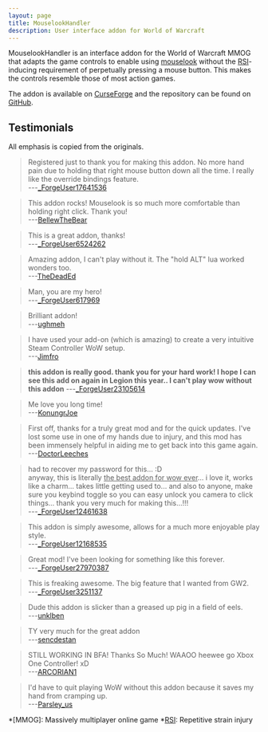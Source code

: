 ```yaml
---
layout: page
title: MouselookHandler
description: User interface addon for World of Warcraft
---
```


MouselookHandler is an interface addon for the World of Warcraft MMOG that adapts the game
controls to enable using [mouselook][] without the [RSI][]-inducing requirement of
perpetually pressing a mouse button.  This makes the controls resemble those of most
action games.

The addon is available on [CurseForge][] and the repository can be found on [GitHub][].

## Testimonials

All emphasis is copied from the originals.

>   Registered just to thank you for making this addon.  No more hand pain due to holding
>   that right mouse button down all the time.  I really like the override bindings
>   feature.  
---[\_ForgeUser17641536](https://www.curseforge.com/wow/addons/mouselookhandler?comment=14)

>   This addon rocks!  Mouselook is so much more comfortable than holding right click.
>   Thank you!  
---[BellewTheBear](https://www.curseforge.com/wow/addons/mouselookhandler?comment=17)

>   This is a great addon, thanks!  
---[\_ForgeUser6524262](https://www.curseforge.com/wow/addons/mouselookhandler?comment=23)

>   Amazing addon, I can't play without it.  The "hold ALT" lua worked wonders too.  
---[TheDeadEd](https://www.curseforge.com/wow/addons/mouselookhandler?comment=26)

>   Man, you are my hero!  
---[\_ForgeUser617969](https://www.curseforge.com/wow/addons/mouselookhandler?comment=36)

>   Brilliant addon!  
---[ughmeh](https://www.curseforge.com/wow/addons/mouselookhandler?comment=54)

>   I have used your add-on (which is amazing) to create a very intuitive Steam Controller
>   WoW setup.  
---[Jimfro](https://www.curseforge.com/wow/addons/mouselookhandler?comment=57)

>   **this addon is really good.  thank you for your hard work!  I hope I can see this add
>   on again in Legion this year.. I can't play wow without this addon**
---[\_ForgeUser23105614](https://www.curseforge.com/wow/addons/mouselookhandler?comment=58)

>   Me love you long time!  
---[KonungrJoe](https://www.curseforge.com/wow/addons/mouselookhandler?comment=64)


>   First off, thanks for a truly great mod and for the quick updates.  I've lost some use
>   in one of my hands due to injury, and this mod has been immensely helpful in aiding me
>   to get back into this game again.  
---[DoctorLeeches](https://www.curseforge.com/wow/addons/mouselookhandler?comment=66)

>   had to recover my password for this... :D  
>   anyway, this is literally <u>the best addon for wow ever</u>... i love it, works like
>   a charm... takes little getting used to... and also to anyone, make sure you keybind
>   toggle so you can easy unlock you camera to click things... thank you very much for
>   making this...!!!  
---[\_ForgeUser12461638](https://www.curseforge.com/wow/addons/mouselookhandler?comment=76)

>   This addon is simply awesome, allows for a much more enjoyable play style.  
---[\_ForgeUser12168535](https://www.curseforge.com/wow/addons/mouselookhandler?comment=77)

>   Great mod!  I've been looking for something like this forever.  
---[\_ForgeUser27970387](https://www.curseforge.com/wow/addons/mouselookhandler?comment=85)

>   This is freaking awesome.  The big feature that I wanted from GW2.  
---[\_ForgeUser3251137](https://www.curseforge.com/wow/addons/mouselookhandler?comment=87)

>   Dude this addon is slicker than a greased up pig in a field of eels.  
---[unklben](https://www.curseforge.com/wow/addons/mouselookhandler?comment=108)

>   TY very much for the great addon  
---[sencdestan](https://www.curseforge.com/wow/addons/mouselookhandler?comment=109)

>   STILL WORKING IN BFA!  Thanks So Much!  WAAOO heewee go Xbox One Controller! xD  
---[ARCORIAN1](https://www.curseforge.com/wow/addons/mouselookhandler?comment=110)

>    I'd have to quit playing WoW without this addon because it saves my hand from
>    cramping up.  
---[Parsley\_us](https://www.curseforge.com/wow/addons/mouselookhandler?comment=119)

[mouselook]: https://en.wikipedia.org/wiki/Free_look
<!-- [mouselook]: https://en.wiktionary.org/wiki/mouselook -->
[RSI]: https://en.wikipedia.org/wiki/Repetitive_strain_injury
[CurseForge]: https://www.curseforge.com/wow/addons/mouselookhandler
[GitHub]: https://github.com/meribold/MouselookHandler

*[MMOG]: Massively multiplayer online game
*[RSI]: Repetitive strain injury
